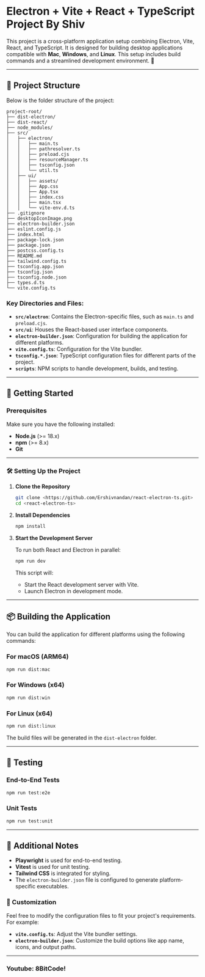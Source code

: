 # Electron + Vite + React + TypeScript Project By Shiv

This project is a cross-platform application setup combining Electron, Vite, React, and TypeScript. It is designed for building desktop applications compatible with **Mac**, **Windows**, and **Linux**. This setup includes build commands and a streamlined development environment. 🚀

---

## 📂 Project Structure

Below is the folder structure of the project:

```
project-root/
├── dist-electron/
├── dist-react/
├── node_modules/
├── src/
│   ├── electron/
│   │   ├── main.ts
│   │   ├── pathresolver.ts
│   │   ├── preload.cjs
│   │   ├── resourceManager.ts
│   │   ├── tsconfig.json
│   │   └── util.ts
│   ├── ui/
│   │   ├── assets/
│   │   ├── App.css
│   │   ├── App.tsx
│   │   ├── index.css
│   │   ├── main.tsx
│   │   └── vite-env.d.ts
├── .gitignore
├── desktopIconImage.png
├── electron-builder.json
├── eslint.config.js
├── index.html
├── package-lock.json
├── package.json
├── postcss.config.ts
├── README.md
├── tailwind.config.ts
├── tsconfig.app.json
├── tsconfig.json
├── tsconfig.node.json
├── types.d.ts
└── vite.config.ts
```

### Key Directories and Files:

- **`src/electron`**: Contains the Electron-specific files, such as `main.ts` and `preload.cjs`.
- **`src/ui`**: Houses the React-based user interface components.
- **`electron-builder.json`**: Configuration for building the application for different platforms.
- **`vite.config.ts`**: Configuration for the Vite bundler.
- **`tsconfig.*.json`**: TypeScript configuration files for different parts of the project.
- **`scripts`**: NPM scripts to handle development, builds, and testing.

---

## 🚀 Getting Started

### Prerequisites

Make sure you have the following installed:

- **Node.js** (>= 18.x)
- **npm** (>= 8.x)
- **Git**

---

### 🛠️ Setting Up the Project

1. **Clone the Repository**

   ```bash
   git clone <https://github.com/Ershivnandan/react-electron-ts.git>
   cd <react-electron-ts>
   ```

2. **Install Dependencies**

   ```bash
   npm install
   ```

3. **Start the Development Server**

   To run both React and Electron in parallel:

   ```bash
   npm run dev
   ```

   This script will:
   - Start the React development server with Vite.
   - Launch Electron in development mode.

---

## 📦 Building the Application

You can build the application for different platforms using the following commands:

### For macOS (ARM64)

```bash
npm run dist:mac
```

### For Windows (x64)

```bash
npm run dist:win
```

### For Linux (x64)

```bash
npm run dist:linux
```

The build files will be generated in the `dist-electron` folder.

---

## 🧪 Testing

### End-to-End Tests

```bash
npm run test:e2e
```

### Unit Tests

```bash
npm run test:unit
```

---

## 🤔 Additional Notes

- **Playwright** is used for end-to-end testing.
- **Vitest** is used for unit testing.
- **Tailwind CSS** is integrated for styling.
- The `electron-builder.json` file is configured to generate platform-specific executables.

### 🔧 Customization

Feel free to modify the configuration files to fit your project's requirements. For example:

- **`vite.config.ts`**: Adjust the Vite bundler settings.
- **`electron-builder.json`**: Customize the build options like app name, icons, and output paths.

---

### Youtube:  8BitCode!



